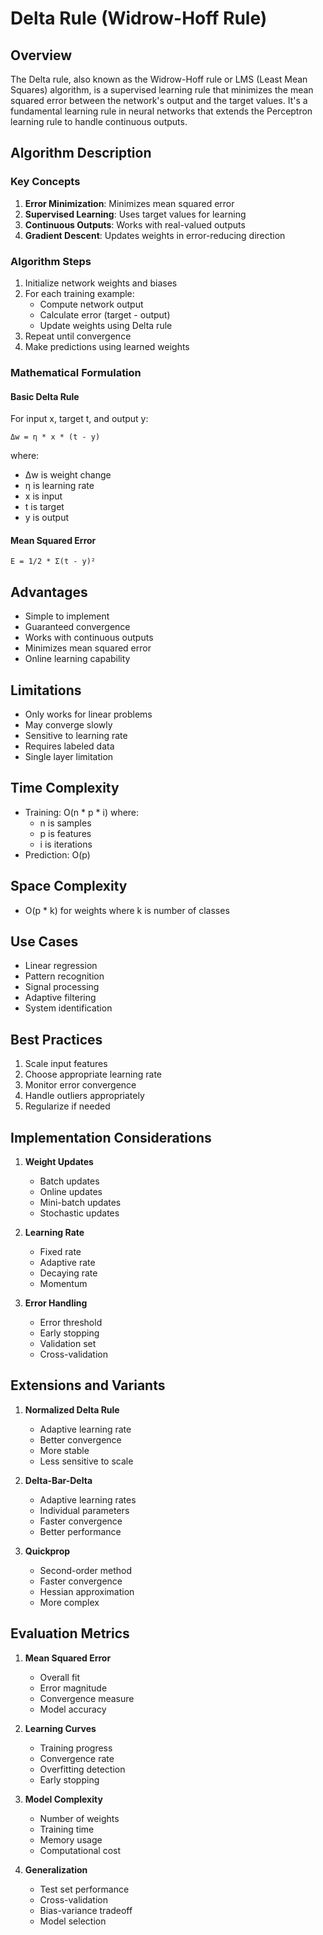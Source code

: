 # Delta Rule (Widrow-Hoff Rule)

## Overview
The Delta rule, also known as the Widrow-Hoff rule or LMS (Least Mean Squares) algorithm, is a supervised learning rule that minimizes the mean squared error between the network's output and the target values. It's a fundamental learning rule in neural networks that extends the Perceptron learning rule to handle continuous outputs.

## Algorithm Description

### Key Concepts
1. **Error Minimization**: Minimizes mean squared error
2. **Supervised Learning**: Uses target values for learning
3. **Continuous Outputs**: Works with real-valued outputs
4. **Gradient Descent**: Updates weights in error-reducing direction

### Algorithm Steps
1. Initialize network weights and biases
2. For each training example:
   - Compute network output
   - Calculate error (target - output)
   - Update weights using Delta rule
3. Repeat until convergence
4. Make predictions using learned weights

### Mathematical Formulation

#### Basic Delta Rule
For input x, target t, and output y:
```
Δw = η * x * (t - y)
```
where:
- Δw is weight change
- η is learning rate
- x is input
- t is target
- y is output

#### Mean Squared Error
```
E = 1/2 * Σ(t - y)²
```

## Advantages
- Simple to implement
- Guaranteed convergence
- Works with continuous outputs
- Minimizes mean squared error
- Online learning capability

## Limitations
- Only works for linear problems
- May converge slowly
- Sensitive to learning rate
- Requires labeled data
- Single layer limitation

## Time Complexity
- Training: O(n * p * i) where:
  - n is samples
  - p is features
  - i is iterations
- Prediction: O(p)

## Space Complexity
- O(p * k) for weights
where k is number of classes

## Use Cases
- Linear regression
- Pattern recognition
- Signal processing
- Adaptive filtering
- System identification

## Best Practices
1. Scale input features
2. Choose appropriate learning rate
3. Monitor error convergence
4. Handle outliers appropriately
5. Regularize if needed

## Implementation Considerations
1. **Weight Updates**
   - Batch updates
   - Online updates
   - Mini-batch updates
   - Stochastic updates

2. **Learning Rate**
   - Fixed rate
   - Adaptive rate
   - Decaying rate
   - Momentum

3. **Error Handling**
   - Error threshold
   - Early stopping
   - Validation set
   - Cross-validation

## Extensions and Variants
1. **Normalized Delta Rule**
   - Adaptive learning rate
   - Better convergence
   - More stable
   - Less sensitive to scale

2. **Delta-Bar-Delta**
   - Adaptive learning rates
   - Individual parameters
   - Faster convergence
   - Better performance

3. **Quickprop**
   - Second-order method
   - Faster convergence
   - Hessian approximation
   - More complex

## Evaluation Metrics
1. **Mean Squared Error**
   - Overall fit
   - Error magnitude
   - Convergence measure
   - Model accuracy

2. **Learning Curves**
   - Training progress
   - Convergence rate
   - Overfitting detection
   - Early stopping

3. **Model Complexity**
   - Number of weights
   - Training time
   - Memory usage
   - Computational cost

4. **Generalization**
   - Test set performance
   - Cross-validation
   - Bias-variance tradeoff
   - Model selection 
